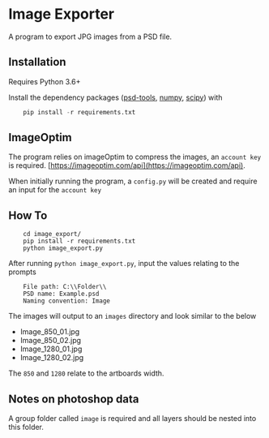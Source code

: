 # Image Exporter

A program to export JPG images from a PSD file.

## Installation

Requires Python 3.6+

Install the dependency packages ([psd-tools](https://github.com/psd-tools/psd-tools), [numpy](https://github.com/numpy/numpy), [scipy](https://github.com/scipy/scipy)) with

``` python
    pip install -r requirements.txt
```

## ImageOptim

The program relies on imageOptim to compress the images, an `account key` is required. [https://imageoptim.com/api](https://imageoptim.com/api).

When initially running the program, a `config.py` will be created and require an input for the `account key`

## How To

``` terminal
    cd image_export/
    pip install -r requirements.txt
    python image_export.py
```

After running `python image_export.py`, input the values relating to the prompts

``` terminal
    File path: C:\\Folder\\
    PSD name: Example.psd
    Naming convention: Image
```

The images will output to an `images` directory and look similar to the below

- Image_850_01.jpg
- Image_850_02.jpg
- Image_1280_01.jpg
- Image_1280_02.jpg

The `850` and `1280` relate to the artboards width.

## Notes on photoshop data

A group folder called `image` is required and all layers should be nested into this folder.

